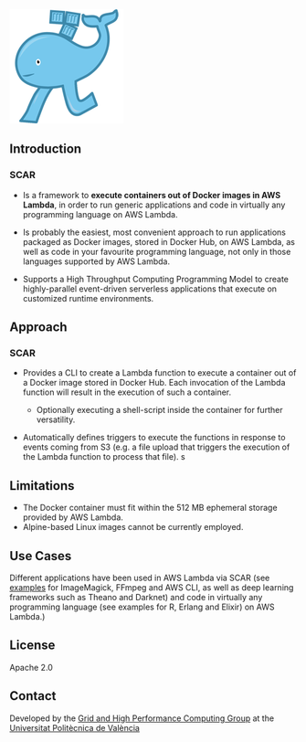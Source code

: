 ![SCAR](images/scar-200x200-transparent.png?raw=true)

## Introduction

### SCAR

* Is a framework to **execute containers out of Docker images in AWS Lambda**, in order to run generic applications and code in virtually any programming language on AWS Lambda.

* Is probably the easiest, most convenient approach to run applications packaged as Docker images, stored in Docker Hub, on AWS Lambda, as well as code in your favourite programming language, not only in those languages supported by AWS Lambda.

* Supports a High Throughput Computing Programming Model to create highly-parallel event-driven serverless applications that execute on customized runtime environments.

## Approach

### SCAR 

* Provides a CLI to create a Lambda function to execute a container out of a Docker image stored in Docker Hub. Each invocation of the Lambda function will result in the execution of such a container.
  * Optionally executing a shell-script inside the container for further versatility.

* Automatically defines triggers to execute the functions in response to events coming from S3 (e.g. a file upload that triggers the execution of the Lambda function to process that file).
s
## Limitations

* The Docker container must fit within the 512 MB ephemeral storage provided by AWS Lambda.
* Alpine-based Linux images cannot be currently employed.

## Use Cases

Different applications have been used in AWS Lambda via SCAR (see [examples](https://github.com/grycap/scar/tree/master/examples/) for ImageMagick, FFmpeg and AWS CLI, as well as deep learning frameworks such as Theano and Darknet) and code in virtually any programming language (see examples for R, Erlang and Elixir) on AWS Lambda.)

## License

Apache 2.0 

## Contact
Developed by the [Grid and High Performance Computing Group](https://github.com/grycap) at the [Universitat Politècnica de València](http://www.upv.es)



